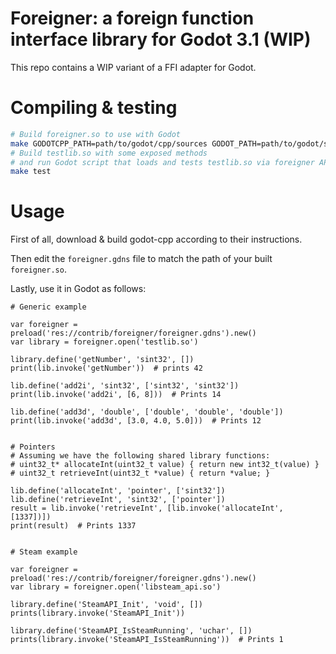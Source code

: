 # Foreigner: a foreign function interface library for Godot 3.1 (WIP)

This repo contains a WIP variant of a FFI adapter for Godot.

# Compiling & testing

```bash
# Build foreigner.so to use with Godot
make GODOTCPP_PATH=path/to/godot/cpp/sources GODOT_PATH=path/to/godot/sources
# Build testlib.so with some exposed methods
# and run Godot script that loads and tests testlib.so via foreigner API.
make test
```

# Usage

First of all, download & build godot-cpp according to their instructions.

Then edit the `foreigner.gdns` file to match the path of your built `foreigner.so`.

Lastly, use it in Godot as follows:

```gdscript
# Generic example

var foreigner = preload('res://contrib/foreigner/foreigner.gdns').new()
var library = foreigner.open('testlib.so')

library.define('getNumber', 'sint32', [])
print(lib.invoke('getNumber'))  # prints 42

lib.define('add2i', 'sint32', ['sint32', 'sint32'])
print(lib.invoke('add2i', [6, 8]))  # Prints 14

lib.define('add3d', 'double', ['double', 'double', 'double'])
print(lib.invoke('add3d', [3.0, 4.0, 5.0]))  # Prints 12


# Pointers
# Assuming we have the following shared library functions:
# uint32_t* allocateInt(uint32_t value) { return new int32_t(value) }
# uint32_t retrieveInt(uint32_t *value) { return *value; }

lib.define('allocateInt', 'pointer', ['sint32'])
lib.define('retrieveInt', 'sint32', ['pointer'])
result = lib.invoke('retrieveInt', [lib.invoke('allocateInt', [1337])])
print(result)  # Prints 1337


# Steam example

var foreigner = preload('res://contrib/foreigner/foreigner.gdns').new()
var library = foreigner.open('libsteam_api.so')

library.define('SteamAPI_Init', 'void', [])
prints(library.invoke('SteamAPI_Init'))

library.define('SteamAPI_IsSteamRunning', 'uchar', [])
prints(library.invoke('SteamAPI_IsSteamRunning'))  # Prints 1

```

